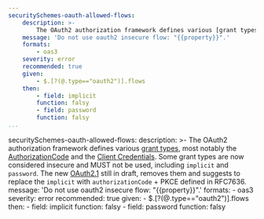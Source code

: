 ```yaml
---
securitySchemes-oauth-allowed-flows:
    description: >-
        The OAuth2 authorization framework defines various [grant types](https://tools.ietf.org/html/rfc6749#section-1.3), most notably the [AuthorizationCode](https://tools.ietf.org/html/rfc6749#section-1.3.1) and the [Client Credentials](https://tools.ietf.org/html/rfc6749#section-1.3.4). Some grant types are now considered insecure and MUST not be used, including `implicit` and `password`. The new [OAuth2.1](https://tools.ietf.org/html/draft-ietf-oauth-v2-1-01)  still in draft, removes them and suggests to replace the `implicit` with `authorizationCode` + PKCE defined in RFC7636.
    message: 'Do not use oauth2 insecure flow: "{{property}}".'
    formats:
        - oas3
    severity: error
    recommended: true
    given:
        - $.[?(@.type=="oauth2")].flows
    then:
        - field: implicit
        function: falsy
        - field: password
        function: falsy
...
```

securitySchemes-oauth-allowed-flows:
    description: >-
        The OAuth2 authorization framework defines various [grant types](https://tools.ietf.org/html/rfc6749#section-1.3), most notably the [AuthorizationCode](https://tools.ietf.org/html/rfc6749#section-1.3.1) and the [Client Credentials](https://tools.ietf.org/html/rfc6749#section-1.3.4). Some grant types are now considered insecure and MUST not be used, including `implicit` and `password`. The new [OAuth2.1](https://tools.ietf.org/html/draft-ietf-oauth-v2-1-01)  still in draft, removes them and suggests to replace the `implicit` with `authorizationCode` + PKCE defined in RFC7636.
    message: 'Do not use oauth2 insecure flow: "{{property}}".'
    formats:
        - oas3
    severity: error
    recommended: true
    given:
        - $.[?(@.type=="oauth2")].flows
    then:
        - field: implicit
        function: falsy
        - field: password
        function: falsy 
